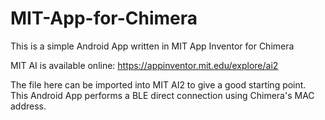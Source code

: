 # MIT-App-for-Chimera

This is a simple Android App written in MIT App Inventor for Chimera

MIT AI is available online: https://appinventor.mit.edu/explore/ai2

The file here can be imported into MIT AI2 to give a good starting point. 
This Android App performs a BLE direct connection using Chimera's MAC address.
